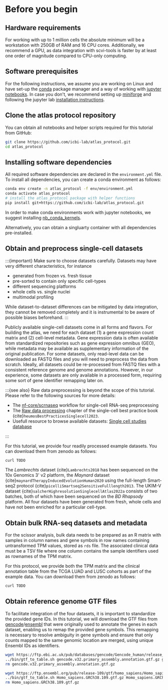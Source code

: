 # Before you begin

## Hardware requirements

For working with up to 1 million cells the absolute minimum will be a workstation with 250GB of RAM and 16 CPU cores.
Additionally, we recommend a GPU, as data integration with scvi-tools is faster by at least one order of magnitude compared to CPU-only computing.

## Software prerequisites

For the following instructions, we assume you are working on Linux and have set-up the [conda](https://docs.conda.io/en/latest/) package manager and a way of working with [jupyter notebooks](https://jupyter.org/).
In case you don't, we recommend setting up [miniforge](https://github.com/conda-forge/miniforge#download) and following the jupyter lab [installation instructions](https://jupyter.org/install).

## Clone the atlas protocol repository

You can obtain all notebooks and helper scripts required for this tutorial from GitHub:

```bash
git clone https://github.com/icbi-lab/atlas_protocol.git
cd atlas_protocol
```

## Installing software dependencies

All required software dependencies are declared in the `environment.yml` file.
To install all dependencies, you can create a conda environment as follows:

```bash
conda env create -n atlas_protocol -f env/environment.yml
conda activate atlas_protocol
# install the atlas_protocol package with helper functions
pip install git+https://github.com/icbi-lab/atlas_protocol.git
```

In order to make conda environments work with jupyter notebooks, we suggest installing [nb_conda_kernels](https://github.com/Anaconda-Platform/nb_conda_kernels).

Alternatively, you can obtain a singluarty container <!-- [singularity container](TODO) --> with all dependencies pre-installed.

## Obtain and preprocess single-cell datasets

:::{important}
Make sure to choose datasets carefully. Datasets may have very different characteristics, for instance

-   generated from frozen vs. fresh tissue
-   pre-sorted to contain only specific cell-types
-   different sequencing platforms
-   whole cells vs. single nuclei
-   multimodal profiling

While dataset-to-dataset differences can be mitigated by data integration, they cannot be removed completely and it is instrumental to be aware of possible biases beforehand.
:::

Publicly available single-cell datasets come in all forms and flavors. For building the atlas, we need for each dataset (1) a gene expression count matrix and (2) cell-level metadata. Gene expression data is often available from standardized repositories such as gene expression omnibus (GEO), while metadata may be available as supplementary information of the original publication. For some datasets, only read-level data can be downloaded as FASTQ files and you will need to preprocess the data from scratch. Ideally, all datasets could be re-processed from FASTQ files with a consistent reference genome and genome annotations. However, in our experience, some datasets are only available in a processed form, requiring some sort of gene identifier remapping later on.

:::{see also}
Raw data preprocessing is beyond the scope of this tutorial. Please refer to the following sources for more details:

-   The [nf-core/scrnaseq](https://nf-co.re/scrnaseq) workflow for single-cell RNA-seq preprocessing
-   The [Raw data processing](https://www.sc-best-practices.org/introduction/raw_data_processing.html) chapter of the single-cell best practice book {cite}`heumosBestPracticesSinglecell2023`.
-   Usefull resource to browse available datasets: [Single cell studies database](https://docs.google.com/spreadsheets/d/1En7-UV0k0laDiIfjFkdn7dggyR7jIk3WH8QgXaMOZF0/edit#gid=0)

:::

For this tutorial, we provide four readily processed example datasets. You can download them from zenodo as follows:

```bash
curl TODO
```

The _Lambrechts_ dataset {cite}`Lambrechts2018` has been sequenced on the 10x Genomics 3' v2 platform, the _Maynard_ dataset {cite}`maynardTherapyInducedEvolutionHuman2020` using the full-length Smart-seq2 protocol {cite}`picelliSmartseq2SensitiveFulllength2013`.
The UKIM-V dataset {cite}`salcherHighresolutionSinglecellAtlas2022a` consists of two batches, both of which have been sequenced on the _BD Rhapsody_ platform. All four datasets have been generated from fresh, whole cells and have not been enriched for a particular cell-type.

## Obtain bulk RNA-seq datasets and metadata

For the scissor analysis, bulk data needs to be prepared as an R matrix with samples in column names and gene symbols in row names containing untransformed TPM values, stored as `rds` file. The associated clinical data must be a TSV file where one column contains the sample identifiers used as rownames of the TPM matrix.

For this protocol, we provide both the TPM matrix and the clinical annotation table from the TCGA LUAD and LUSC cohorts as part of the example data. You can download them from zenodo as follows:

```bash
curl TODO
```

## Obtain reference genome GTF files

To facilitate integration of the four datasets, it is important to standardize the provided gene IDs. In this tutorial, we will download the GTF files from [gencode](https://ftp.ebi.ac.uk/pub/databases/gencode/Gencode_human)/[ensembl](https://ftp.ensembl.org/pub/) that were originally used to annotate the genes in each dataset, enabling us to remap the provided gene symbols. This remapping is necessary to resolve ambiguity in gene symbols and ensure that only counts mapped to the same genomic location are merged, using unique Ensembl IDs as identifiers.

```bash
wget https://ftp.ebi.ac.uk/pub/databases/gencode/Gencode_human/release_32/gencode.v32.primary_assembly.annotation.gtf.gz
../bin/gtf_to_table.sh gencode.v32.primary_assembly.annotation.gtf.gz gencode.v32_gene_annotation_table.csv gencode
rm gencode.v32.primary_assembly.annotation.gtf.gz

wget https://ftp.ensembl.org/pub/release-109/gtf/homo_sapiens/Homo_sapiens.GRCh38.109.gtf.gz
../bin/gtf_to_table.sh Homo_sapiens.GRCh38.109.gtf.gz Homo_sapiens.GRCh38.109_gene_annotation_table.csv ensembl
rm Homo_sapiens.GRCh38.109.gtf.gz
```